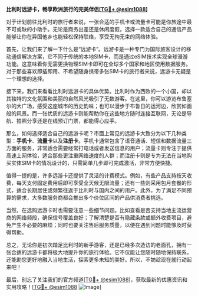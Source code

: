 **比利时远游卡，畅享欧洲旅行的完美伴侣[[TG💪+ @esim1088](https://t.me/s/esim1088)]**

对于计划前往比利时的旅行者来说，一张合适的手机卡或流量卡可能是你旅途中最不可或缺的小助手。无论是商务出差还是休闲度假，选择一款适合自己的通信产品能够让你在异国他乡也能轻松保持联络，享受无拘无束的网络体验。

首先，让我们来了解一下什么是“远游卡”。远游卡是一种专门为国际旅客设计的移动通信解决方案，它不同于传统的本地SIM卡，而是通过eSIM技术实现全球漫游功能。这意味着你无需更换物理SIM卡即可在全球多个国家和地区使用数据服务。对于那些喜欢即插即用、不希望随身携带多张SIM卡的旅行者来说，远游卡无疑是一个理想的选择。

接下来，我们来看看比利时远游卡的具体优势。比利时作为西欧的一个小国，却以其独特的文化氛围和美丽的自然风光吸引了无数游客。在这里，你可以游览布鲁塞尔的大广场，感受这座城市的历史韵味；也可以漫步于布鲁日的运河边，欣赏如画般的风景。而一张优质的远游卡则能帮助你在这些地方随时连接互联网，无论是导航、拍照分享还是在线预订门票，都能得心应手。

那么，如何选择适合自己的远游卡呢？市面上常见的远游卡大致分为以下几种类型：**手机卡**、**流量卡**以及**注册卡**。手机卡通常包含了语音通话、短信和数据流量三方面的服务，非常适合需要经常打电话或者发送信息的用户；流量卡则专注于提供高速上网体验，适合那些更注重网络速度的人群；而注册卡则是专为无法在当地购买实体SIM卡的情况设计的，只需简单几步即可完成激活，非常方便快捷。

值得一提的是，许多远游卡还提供了灵活的计费模式。例如，有些产品支持按天收费，每天支付固定费用后即可享受全天候无限流量；还有一些则采用包月套餐的形式，适合长期居住或频繁往返于比利时与国内之间的用户。此外，为了满足不同预算的需求，大多数服务商都会推出多个价位区间的产品供消费者挑选。

当然，在选购远游卡时也需要注意一些细节问题。比如查看是否支持当地主流运营商的网络频段，确保信号覆盖良好；了解清楚是否有隐藏条款或额外收费项目，避免产生不必要的麻烦；同时也要关注售后服务质量，以便在遇到问题时能够及时获得帮助。

总之，无论你是初次踏足比利时的新手游客，还是已经多次造访的老面孔，拥有一张合适的远游卡都将极大地提升你的旅行体验。它不仅能让您随时随地保持联系，还能助您更好地融入当地生活，探索更多未知的美好。所以，不妨趁现在就行动起来吧！

最后，别忘了关注我们的官方频道[[TG💪+ @esim1088](https://t.me/s/esim1088)]，获取最新的优惠资讯和实用攻略！[[TG💪+ @esim1088](https://t.me/s/esim1088) ![Image](https://i.postimg.cc/4NQfJmqS/Snipaste-2025-05-13-00-14-12.png)]